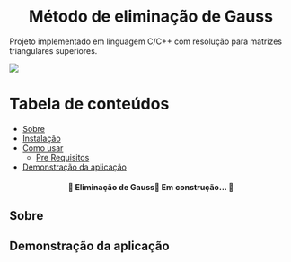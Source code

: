 
<h1 align="center">Método de eliminação de Gauss</h1>
<p align="left">Projeto implementado em linguagem C/C++ com resolução para matrizes triangulares superiores.</p>


<img src="https://wp.pt.aleteia.org/wp-content/uploads/sites/5/2014/03/werdo_fvgd2hi0usvp0kvru8pl14wrycidfz9qxb7e72jek6s-u3ykvoqugtyarh7oml6lwbjvb6i0pdwxijd2pre0nx.jpg?quality=100&strip=all&w=512&h=310&crop=1" align="center">

  
Tabela de conteúdos
===================
<!--ts-->
   * [Sobre](#Sobre)
   * [Instalação](#instalacao)
   * [Como usar](#como-usar)
      * [Pre Requisitos](#pre-requisitos)
   * [Demonstração da aplicação](#demonstracao)
<!--te-->

<h4 align="center"> 🚧 Eliminação de Gauss🚀 Em construção...  🚧</h4>

## Sobre


## Demonstração da aplicação


